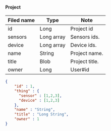 #### Project
Filed name | Type | Note
------------ | ------------- | -------------
id | Long | Project id
sensors | Long array | Sensors ids.
device | Long array | Device ids.
name | String | Project name.
title | Blob | Project title.
owner | Long | User#id

```json
{
    "id" : 1,
    "thing" : {
      "sensor" : [1,2,3],
      "device" : [1,2,3]
    },
    "name" : "String",
    "title" : "Long String",
    "owner" : 1
}

```
